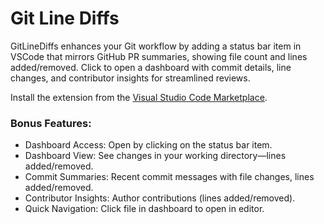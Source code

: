 # Git Line Diffs

GitLineDiffs enhances your Git workflow by adding a status bar item in VSCode
that mirrors GitHub PR summaries, showing file count and lines added/removed.
Click to open a dashboard with commit details, line changes, and contributor
insights for streamlined reviews.

Install the extension from the
[Visual Studio Code Marketplace](https://marketplace.visualstudio.com/items?itemName=astahmer.vscode-git-line-diffs).

### Bonus Features:

- Dashboard Access: Open by clicking on the status bar item.
- Dashboard View: See changes in your working directory—lines added/removed.
- Commit Summaries: Recent commit messages with file changes, lines
  added/removed.
- Contributor Insights: Author contributions (lines added/removed).
- Quick Navigation: Click file in dashboard to open in editor.
